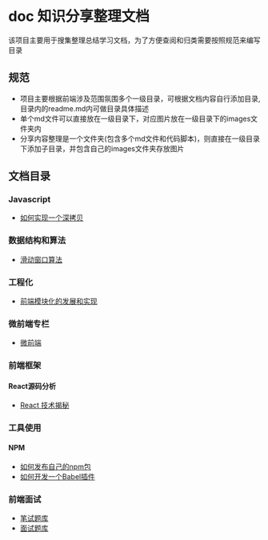 # doc 知识分享整理文档
该项目主要用于搜集整理总结学习文档，为了方便查阅和归类需要按照规范来编写目录


## 规范
- 项目主要根据前端涉及范围氛围多个一级目录，可根据文档内容自行添加目录,目录内的readme.md内可做目录具体描述
- 单个md文件可以直接放在一级目录下，对应图片放在一级目录下的images文件夹内
- 分享内容整理是一个文件夹(包含多个md文件和代码脚本)，则直接在一级目录下添加子目录，并包含自己的images文件夹存放图片


## 文档目录

### Javascript
- [如何实现一个深拷贝](Javascript/如何实现一个深拷贝.md)

### 数据结构和算法
- [滑动窗口算法](数据结构和算法/算法/滑动窗口.md)

### 工程化
- [前端模块化的发展和实现](工程化/前端模块化/前端模块化的发展和实现.md)

### 微前端专栏
- [微前端](微前端/readme.md)

### 前端框架
#### React源码分析
- [React 技术揭秘](https://react.iamkasong.com/)

### 工具使用
#### NPM
- [如何发布自己的npm包](工具/NPM/如何发布自己的npm包.md)
- [如何开发一个Babel插件](工具/Babel/如何开发一个Babel插件.md)

### 前端面试
- [笔试题库](前端面试/笔试题库.md)
- [面试题库](前端面试/面试题库.md)